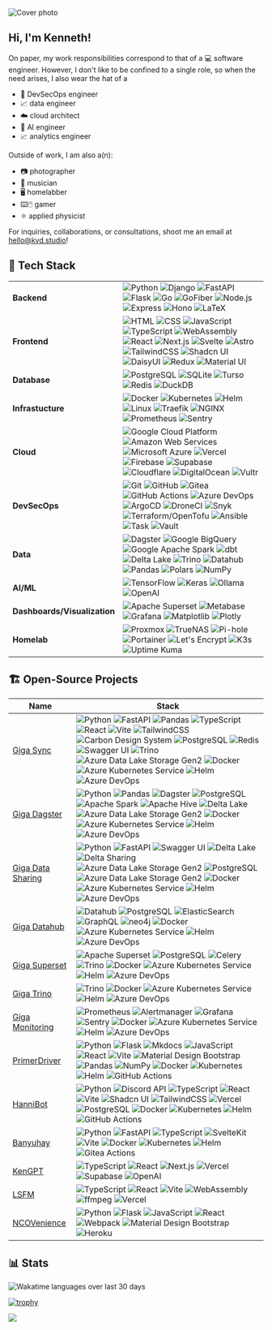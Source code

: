 ![Cover photo](https://res.cloudinary.com/kdphotography-assets/image/upload/c_fill,ar_2.39,r_6/v1/kdphotography/portfolio/static/portfolio/media-private/latest/20190407_1.jpg)

## Hi, I'm Kenneth!

On paper, my work responsibilities correspond to that of a 💻 software engineer. However, I don't like to be confined to
a single role, so when the need arises, I also wear the hat of a

- 🗼 DevSecOps engineer
- 📈 data engineer
- ☁️ cloud architect
- 🤖 AI engineer
- 📈 analytics engineer

Outside of work, I am also a(n):

- 📷 photographer
- 🎸 musician
- 🖥️ homelabber
- ⌨️🖱️ gamer
- ⚛ applied physicist

For inquiries, collaborations, or consultations, shoot me an email at hello@kvd.studio!

## 🚀 Tech Stack

<table>
  <tr>
    <td><b>Backend</b></td>
    <td>
      <img src="https://img.shields.io/badge/python-1e1e2e?style=for-the-badge&logo=python" alt="Python" />
      <img src="https://img.shields.io/badge/django-1e1e2e?style=for-the-badge&logo=django" alt="Django" />
      <img src="https://img.shields.io/badge/fastapi-1e1e2e?style=for-the-badge&logo=fastapi" alt="FastAPI" />
      <img src="https://img.shields.io/badge/flask-1e1e2e?style=for-the-badge&logo=flask" alt="Flask" />
      <img src="https://img.shields.io/badge/go-1e1e2e?style=for-the-badge&logo=go" alt="Go" />
      <img src="https://img.shields.io/badge/fiber-1e1e2e?style=for-the-badge&logo=go" alt="GoFiber" />
      <img src="https://img.shields.io/badge/node.js-1e1e2e?style=for-the-badge&logo=nodedotjs" alt="Node.js" />
      <img src="https://img.shields.io/badge/express-1e1e2e?style=for-the-badge&logo=express" alt="Express" />
      <img src="https://img.shields.io/badge/hono-1e1e2e?style=for-the-badge&logo=hono" alt="Hono" />
      <img src="https://img.shields.io/badge/latex-1e1e2e?style=for-the-badge&logo=latex" alt="LaTeX" />
    </td>
  </tr>
  <tr>
    <td><b>Frontend</b></td>
    <td>
      <img src="https://img.shields.io/badge/html-1e1e2e?style=for-the-badge&logo=html5" alt="HTML" />
      <img src="https://img.shields.io/badge/css3-1e1e2e?style=for-the-badge&logo=css3" alt="CSS" />
      <img src="https://img.shields.io/badge/javascript-1e1e2e?style=for-the-badge&logo=javascript" alt="JavaScript" />
      <img src="https://img.shields.io/badge/typescript-1e1e2e?style=for-the-badge&logo=typescript" alt="TypeScript" />
      <img src="https://img.shields.io/badge/webassembly-1e1e2e?style=for-the-badge&logo=webassembly" alt="WebAssembly" />
      <img src="https://img.shields.io/badge/react-1e1e2e?style=for-the-badge&logo=react" alt="React" />
      <img src="https://img.shields.io/badge/next.js-1e1e2e?style=for-the-badge&logo=nextdotjs" alt="Next.js" />
      <img src="https://img.shields.io/badge/svelte-1e1e2e?style=for-the-badge&logo=svelte" alt="Svelte" />
      <img src="https://img.shields.io/badge/astro-1e1e2e?style=for-the-badge&logo=astro" alt="Astro" />
      <img src="https://img.shields.io/badge/tailwindcss-1e1e2e?style=for-the-badge&logo=tailwindcss" alt="TailwindCSS" />
      <img src="https://img.shields.io/badge/shadcn%2Fui-1e1e2e?style=for-the-badge&logo=shadcnui" alt="Shadcn UI" />
      <img src="https://img.shields.io/badge/daisyui-1e1e2e?style=for-the-badge&logo=daisyui" alt="DaisyUI" />
      <img src="https://img.shields.io/badge/redux-1e1e2e?style=for-the-badge&logo=redux" alt="Redux" />
      <img src="https://img.shields.io/badge/mui-1e1e2e?style=for-the-badge&logo=mui" alt="Material UI" />
    </td>
  </tr>
  <tr>
    <td><b>Database</b></td>
    <td>
      <img src="https://img.shields.io/badge/postgresql-1e1e2e?style=for-the-badge&logo=postgresql" alt="PostgreSQL" />
      <img src="https://img.shields.io/badge/sqlite-1e1e2e?style=for-the-badge&logo=sqlite" alt="SQLite" />
      <img src="https://img.shields.io/badge/turso-1e1e2e?style=for-the-badge&logo=turso" alt="Turso" />
      <img src="https://img.shields.io/badge/redis-1e1e2e?style=for-the-badge&logo=redis" alt="Redis" />
      <img src="https://img.shields.io/badge/duckdb-1e1e2e?style=for-the-badge&logo=duckdb" alt="DuckDB" />
    </td>
  </tr>
  <tr>
    <td><b>Infrastucture</b></td>
    <td>
      <img src="https://img.shields.io/badge/docker-1e1e2e?style=for-the-badge&logo=docker" alt="Docker" />
      <img src="https://img.shields.io/badge/k8s-1e1e2e?style=for-the-badge&logo=kubernetes" alt="Kubernetes" />
      <img src="https://img.shields.io/badge/helm-1e1e2e?style=for-the-badge&logo=helm" alt="Helm" />
      <img src="https://img.shields.io/badge/linux-1e1e2e?style=for-the-badge&logo=linux" alt="Linux" />
      <img src="https://img.shields.io/badge/traefik-1e1e2e?style=for-the-badge&logo=traefikproxy" alt="Traefik" />
      <img src="https://img.shields.io/badge/nginx-1e1e2e?style=for-the-badge&logo=nginx" alt="NGINX" />
      <img src="https://img.shields.io/badge/prometheus-1e1e2e?style=for-the-badge&logo=prometheus" alt="Prometheus" />
      <img src="https://img.shields.io/badge/sentry-1e1e2e?style=for-the-badge&logo=sentry" alt="Sentry" />
    </td>
  </tr>
  <tr>
    <td><b>Cloud</b></td>
    <td>
      <img src="https://img.shields.io/badge/GCP-1e1e2e?style=for-the-badge&logo=googlecloud" alt="Google Cloud Platform" />
      <img src="https://img.shields.io/badge/AWS-1e1e2e?style=for-the-badge&logo=amazonwebservices" alt="Amazon Web Services" />
      <img src="https://img.shields.io/badge/Azure-1e1e2e?style=for-the-badge&logo=azure" alt="Microsoft Azure" />
      <img src="https://img.shields.io/badge/Vercel-1e1e2e?style=for-the-badge&logo=vercel" alt="Vercel" />
      <img src="https://img.shields.io/badge/firebase-1e1e2e?style=for-the-badge&logo=firebase" alt="Firebase" />
      <img src="https://img.shields.io/badge/supabase-1e1e2e?style=for-the-badge&logo=supabase" alt="Supabase" />
      <img src="https://img.shields.io/badge/cloudflare-1e1e2e?style=for-the-badge&logo=cloudflare" alt="Cloudflare" />
      <img src="https://img.shields.io/badge/digitalocean-1e1e2e?style=for-the-badge&logo=digitalocean" alt="DigitalOcean" />
      <img src="https://img.shields.io/badge/vultr-1e1e2e?style=for-the-badge&logo=vultr" alt="Vultr" />
    </td>
  </tr>
  <tr>
    <td><b>DevSecOps</b></td>
    <td>
      <img src="https://img.shields.io/badge/git-1e1e2e?style=for-the-badge&logo=git" alt="Git" />
      <img src="https://img.shields.io/badge/github-1e1e2e?style=for-the-badge&logo=github" alt="GitHub" />
      <img src="https://img.shields.io/badge/gitea-1e1e2e?style=for-the-badge&logo=gitea" alt="Gitea" />
      <img src="https://img.shields.io/badge/github%20actions-1e1e2e?style=for-the-badge&logo=githubactions" alt="GitHub Actions" />
      <img src="https://img.shields.io/badge/azure%20devops-1e1e2e?style=for-the-badge&logo=azure" alt="Azure DevOps" />
      <img src="https://img.shields.io/badge/argocd-1e1e2e?style=for-the-badge&logo=argo" alt="ArgoCD" />
      <img src="https://img.shields.io/badge/droneci-1e1e2e?style=for-the-badge&logo=drone" alt="DroneCI" />
      <img src="https://img.shields.io/badge/snyk-1e1e2e?style=for-the-badge&logo=snyk" alt="Snyk" />
      <img src="https://img.shields.io/badge/terraform-1e1e2e?style=for-the-badge&logo=terraform" alt="Terraform/OpenTofu" />
      <img src="https://img.shields.io/badge/ansible-1e1e2e?style=for-the-badge&logo=ansible" alt="Ansible" />
      <img src="https://img.shields.io/badge/task-1e1e2e?style=for-the-badge&logo=task" alt="Task" />
      <img src="https://img.shields.io/badge/vault-1e1e2e?style=for-the-badge&logo=vault" alt="Vault" />
    </td>
  </tr>
  <tr>
    <td><b>Data</b></td>
    <td>
      <img src="https://img.shields.io/badge/dagster-1e1e2e?style=for-the-badge&logo=dagster" alt="Dagster" />
      <img src="https://img.shields.io/badge/bigquery-1e1e2e?style=for-the-badge&logo=googlebigquery" alt="Google BigQuery" />
      <img src="https://img.shields.io/badge/spark-1e1e2e?style=for-the-badge&logo=apachespark" alt="Google Apache Spark" />
      <img src="https://img.shields.io/badge/dbt-1e1e2e?style=for-the-badge&logo=dbt" alt="dbt" />
      <img src="https://img.shields.io/badge/delta%20lake-1e1e2e?style=for-the-badge&logo=deltalake" alt="Delta Lake" />
      <img src="https://img.shields.io/badge/trino-1e1e2e?style=for-the-badge&logo=trino" alt="Trino" />
      <img src="https://img.shields.io/badge/datahub-1e1e2e?style=for-the-badge&logo=datahub" alt="Datahub" />
      <img src="https://img.shields.io/badge/pandas-1e1e2e?style=for-the-badge&logo=pandas" alt="Pandas" />
      <img src="https://img.shields.io/badge/polars-1e1e2e?style=for-the-badge&logo=polars" alt="Polars" />
      <img src="https://img.shields.io/badge/numpy-1e1e2e?style=for-the-badge&logo=numpy" alt="NumPy" />
    </td>
  </tr>
  <tr>
    <td><b>AI/ML</b></td>
    <td>
      <img src="https://img.shields.io/badge/tensorflow-1e1e2e?style=for-the-badge&logo=tensorflow" alt="TensorFlow" />
      <img src="https://img.shields.io/badge/keras-1e1e2e?style=for-the-badge&logo=keras" alt="Keras" />
      <img src="https://img.shields.io/badge/ollama-1e1e2e?style=for-the-badge&logo=ollama" alt="Ollama" />
      <img src="https://img.shields.io/badge/openai-1e1e2e?style=for-the-badge&logo=openai" alt="OpenAI" />
    </td>
  </tr>
  <tr>
    <td><b>Dashboards/Visualization</b></td>
    <td>
      <img src="https://img.shields.io/badge/apache%20superset-1e1e2e?style=for-the-badge&logo=apachesuperset" alt="Apache Superset" />
      <img src="https://img.shields.io/badge/metabase-1e1e2e?style=for-the-badge&logo=metabase" alt="Metabase" />
      <img src="https://img.shields.io/badge/grafana-1e1e2e?style=for-the-badge&logo=grafana" alt="Grafana" />
      <img src="https://img.shields.io/badge/matplotlib-1e1e2e?style=for-the-badge&logo=matplotlib" alt="Matplotlib" />
      <img src="https://img.shields.io/badge/plotly-1e1e2e?style=for-the-badge&logo=plotly" alt="Plotly" />
    </td>
  </tr>
  <tr>
    <td><b>Homelab</b></td>
    <td>
      <img src="https://img.shields.io/badge/proxmox-1e1e2e?style=for-the-badge&logo=proxmox" alt="Proxmox" />
      <img src="https://img.shields.io/badge/truenas-1e1e2e?style=for-the-badge&logo=truenas" alt="TrueNAS" />
      <img src="https://img.shields.io/badge/pihole-1e1e2e?style=for-the-badge&logo=pihole" alt="Pi-hole" />
      <img src="https://img.shields.io/badge/portainer-1e1e2e?style=for-the-badge&logo=portainer" alt="Portainer" />
      <img src="https://img.shields.io/badge/let's%20encrypt-1e1e2e?style=for-the-badge&logo=letsencrypt" alt="Let's Encrypt" />
      <img src="https://img.shields.io/badge/k3s-1e1e2e?style=for-the-badge&logo=k3s" alt="K3s" />
      <img src="https://img.shields.io/badge/uptime%20kuma-1e1e2e?style=for-the-badge&logo=uptimekuma" alt="Uptime Kuma" />
    </td>
  </tr>
</table>

## 🏗 Open-Source Projects

<table>
  <thead>
    <tr>
      <th>Name</th>
      <th>Stack</th>
    </tr>
  </thead>
  <tbody>
    <tr>
      <td>
        <a href="https://github.com/unicef/giga-data-ingestion">Giga Sync</a>
      </td>
      <td>
        <img src="https://img.shields.io/badge/python-1e1e2e?style=for-the-badge&logo=python" alt="Python" />
        <img src="https://img.shields.io/badge/fastapi-1e1e2e?style=for-the-badge&logo=fastapi" alt="FastAPI" />
        <img src="https://img.shields.io/badge/pandas-1e1e2e?style=for-the-badge&logo=pandas" alt="Pandas" />
        <img src="https://img.shields.io/badge/typescript-1e1e2e?style=for-the-badge&logo=typescript" alt="TypeScript" />
        <img src="https://img.shields.io/badge/react-1e1e2e?style=for-the-badge&logo=react" alt="React" />
        <img src="https://img.shields.io/badge/vite-1e1e2e?style=for-the-badge&logo=vite" alt="Vite" />
        <img src="https://img.shields.io/badge/tailwindcss-1e1e2e?style=for-the-badge&logo=tailwindcss" alt="TailwindCSS" />
        <img src="https://img.shields.io/badge/carbon%20design%20system-1e1e2e?style=for-the-badge&logo=carbondesign" alt="Carbon Design System" />
        <img src="https://img.shields.io/badge/postgresql-1e1e2e?style=for-the-badge&logo=postgresql" alt="PostgreSQL" />
        <img src="https://img.shields.io/badge/redis-1e1e2e?style=for-the-badge&logo=redis" alt="Redis" />
        <img src="https://img.shields.io/badge/swagger%20ui-1e1e2e?style=for-the-badge&logo=swagger" alt="Swagger UI" />
        <img src="https://img.shields.io/badge/trino-1e1e2e?style=for-the-badge&logo=trino" alt="Trino" />
        <img src="https://img.shields.io/badge/azure%20data%20lake%20storage-1e1e2e?style=for-the-badge&logo=azure" alt="Azure Data Lake Storage Gen2" />
        <img src="https://img.shields.io/badge/docker-1e1e2e?style=for-the-badge&logo=docker" alt="Docker" />
        <img src="https://img.shields.io/badge/azure%20kubernetes%20service-1e1e2e?style=for-the-badge&logo=kubernetes" alt="Azure Kubernetes Service" />
        <img src="https://img.shields.io/badge/helm-1e1e2e?style=for-the-badge&logo=helm" alt="Helm" />
        <img src="https://img.shields.io/badge/azure%20devops-1e1e2e?style=for-the-badge&logo=azure" alt="Azure DevOps" />
      </td>
    </tr>
    <tr>
      <td>
        <a href="https://github.com/unicef/giga-dagster">Giga Dagster</a>
      </td>
      <td>
        <img src="https://img.shields.io/badge/python-1e1e2e?style=for-the-badge&logo=python" alt="Python" />
        <img src="https://img.shields.io/badge/pandas-1e1e2e?style=for-the-badge&logo=pandas" alt="Pandas" />
        <img src="https://img.shields.io/badge/dagster-1e1e2e?style=for-the-badge&logo=dagster" alt="Dagster" />
        <img src="https://img.shields.io/badge/postgresql-1e1e2e?style=for-the-badge&logo=postgresql" alt="PostgreSQL" />
        <img src="https://img.shields.io/badge/spark-1e1e2e?style=for-the-badge&logo=apachespark" alt="Apache Spark" />
        <img src="https://img.shields.io/badge/hive%20metastore-1e1e2e?style=for-the-badge&logo=apachehive" alt="Apache Hive" />
        <img src="https://img.shields.io/badge/delta%20lake-1e1e2e?style=for-the-badge&logo=deltalake" alt="Delta Lake" />
        <img src="https://img.shields.io/badge/azure%20data%20lake%20storage-1e1e2e?style=for-the-badge&logo=azure" alt="Azure Data Lake Storage Gen2" />
        <img src="https://img.shields.io/badge/docker-1e1e2e?style=for-the-badge&logo=docker" alt="Docker" />        
        <img src="https://img.shields.io/badge/azure%20kubernetes%20service-1e1e2e?style=for-the-badge&logo=kubernetes" alt="Azure Kubernetes Service" />
        <img src="https://img.shields.io/badge/helm-1e1e2e?style=for-the-badge&logo=helm" alt="Helm" />
        <img src="https://img.shields.io/badge/azure%20devops-1e1e2e?style=for-the-badge&logo=azure" alt="Azure DevOps" />
      </td>
    </tr>
    <tr>
      <td>
        <a href="https://github.com/unicef/giga-data-sharing">Giga Data Sharing</a>
      </td>
      <td>
        <img src="https://img.shields.io/badge/python-1e1e2e?style=for-the-badge&logo=python" alt="Python" />
        <img src="https://img.shields.io/badge/fastapi-1e1e2e?style=for-the-badge&logo=fastapi" alt="FastAPI" />
        <img src="https://img.shields.io/badge/swagger%20ui-1e1e2e?style=for-the-badge&logo=swagger" alt="Swagger UI" />
        <img src="https://img.shields.io/badge/delta%20lake-1e1e2e?style=for-the-badge&logo=deltalake" alt="Delta Lake" />
        <img src="https://img.shields.io/badge/delta%20sharing-1e1e2e?style=for-the-badge&logo=deltasharing" alt="Delta Sharing" />
        <img src="https://img.shields.io/badge/azure%20data%20lake%20storage-1e1e2e?style=for-the-badge&logo=azure" alt="Azure Data Lake Storage Gen2" />
        <img src="https://img.shields.io/badge/postgresql-1e1e2e?style=for-the-badge&logo=postgresql" alt="PostgreSQL" />
        <img src="https://img.shields.io/badge/azure%20data%20lake%20storage-1e1e2e?style=for-the-badge&logo=azure" alt="Azure Data Lake Storage Gen2" />
        <img src="https://img.shields.io/badge/docker-1e1e2e?style=for-the-badge&logo=docker" alt="Docker" />
        <img src="https://img.shields.io/badge/azure%20kubernetes%20service-1e1e2e?style=for-the-badge&logo=kubernetes" alt="Azure Kubernetes Service" />
        <img src="https://img.shields.io/badge/helm-1e1e2e?style=for-the-badge&logo=helm" alt="Helm" />
        <img src="https://img.shields.io/badge/azure%20devops-1e1e2e?style=for-the-badge&logo=azure" alt="Azure DevOps" />
      </td>
    </tr>
    <tr>
      <td>
        <a href="https://github.com/unicef/giga-datahub">Giga Datahub</a>
      </td>
      <td>
        <img src="https://img.shields.io/badge/datahub-1e1e2e?style=for-the-badge&logo=datahub" alt="Datahub" />
        <img src="https://img.shields.io/badge/postgresql-1e1e2e?style=for-the-badge&logo=postgresql" alt="PostgreSQL" />
        <img src="https://img.shields.io/badge/elasticsearch-1e1e2e?style=for-the-badge&logo=elasticsearch" alt="ElasticSearch" />
        <img src="https://img.shields.io/badge/graphql-1e1e2e?style=for-the-badge&logo=graphql" alt="GraphQL" />
        <img src="https://img.shields.io/badge/neo4j-1e1e2e?style=for-the-badge&logo=neo4j" alt="neo4j" />
        <img src="https://img.shields.io/badge/docker-1e1e2e?style=for-the-badge&logo=docker" alt="Docker" />        
        <img src="https://img.shields.io/badge/azure%20kubernetes%20service-1e1e2e?style=for-the-badge&logo=kubernetes" alt="Azure Kubernetes Service" />
        <img src="https://img.shields.io/badge/helm-1e1e2e?style=for-the-badge&logo=helm" alt="Helm" />
        <img src="https://img.shields.io/badge/azure%20devops-1e1e2e?style=for-the-badge&logo=azure" alt="Azure DevOps" />
      </td>
    </tr>
    <tr>
      <td>
        <a href="https://github.com/unicef/giga-superset">Giga Superset</a>
      </td>
      <td>
        <img src="https://img.shields.io/badge/superset-1e1e2e?style=for-the-badge&logo=apachesuperset" alt="Apache Superset" />
        <img src="https://img.shields.io/badge/postgresql-1e1e2e?style=for-the-badge&logo=postgresql" alt="PostgreSQL" />
        <img src="https://img.shields.io/badge/celery-1e1e2e?style=for-the-badge&logo=celery" alt="Celery" />
        <img src="https://img.shields.io/badge/trino-1e1e2e?style=for-the-badge&logo=trino" alt="Trino" />
        <img src="https://img.shields.io/badge/docker-1e1e2e?style=for-the-badge&logo=docker" alt="Docker" />
        <img src="https://img.shields.io/badge/azure%20kubernetes%20service-1e1e2e?style=for-the-badge&logo=kubernetes" alt="Azure Kubernetes Service" />
        <img src="https://img.shields.io/badge/helm-1e1e2e?style=for-the-badge&logo=helm" alt="Helm" />
        <img src="https://img.shields.io/badge/azure%20devops-1e1e2e?style=for-the-badge&logo=azure" alt="Azure DevOps" />
      </td>
    </tr>
    <tr>
      <td>
        <a href="https://github.com/unicef/giga-trino">Giga Trino</a>
      </td>
      <td>
        <img src="https://img.shields.io/badge/trino-1e1e2e?style=for-the-badge&logo=trino" alt="Trino" />
        <img src="https://img.shields.io/badge/docker-1e1e2e?style=for-the-badge&logo=docker" alt="Docker" />
        <img src="https://img.shields.io/badge/azure%20kubernetes%20service-1e1e2e?style=for-the-badge&logo=kubernetes" alt="Azure Kubernetes Service" />
        <img src="https://img.shields.io/badge/helm-1e1e2e?style=for-the-badge&logo=helm" alt="Helm" />
        <img src="https://img.shields.io/badge/azure%20devops-1e1e2e?style=for-the-badge&logo=azure" alt="Azure DevOps" />
      </td>
    </tr>
    <tr>
      <td>
        <a href="https://github.com/unicef/giga-monitoring">Giga Monitoring</a>
      </td>
      <td>
        <img src="https://img.shields.io/badge/prometheus-1e1e2e?style=for-the-badge&logo=prometheus" alt="Prometheus" />
        <img src="https://img.shields.io/badge/alertmanager-1e1e2e?style=for-the-badge&logo=prometheus" alt="Alertmanager" />
        <img src="https://img.shields.io/badge/grafana-1e1e2e?style=for-the-badge&logo=grafana" alt="Grafana" />
        <img src="https://img.shields.io/badge/sentry-1e1e2e?style=for-the-badge&logo=sentry" alt="Sentry" />
        <img src="https://img.shields.io/badge/docker-1e1e2e?style=for-the-badge&logo=docker" alt="Docker" />
        <img src="https://img.shields.io/badge/azure%20kubernetes%20service-1e1e2e?style=for-the-badge&logo=kubernetes" alt="Azure Kubernetes Service" />
        <img src="https://img.shields.io/badge/helm-1e1e2e?style=for-the-badge&logo=helm" alt="Helm" />
        <img src="https://img.shields.io/badge/azure%20devops-1e1e2e?style=for-the-badge&logo=azure" alt="Azure DevOps" />
      </td>
    </tr>
    <tr>
      <td>
        <a href="https://github.com/kvdomingo/primerdriver">PrimerDriver</a>
      </td>
      <td>
        <img src="https://img.shields.io/badge/python-1e1e2e?style=for-the-badge&logo=python" alt="Python" />
        <img src="https://img.shields.io/badge/flask-1e1e2e?style=for-the-badge&logo=flask" alt="Flask" />
        <img src="https://img.shields.io/badge/mkdocs-1e1e2e?style=for-the-badge&logo=materialformkdocs" alt="Mkdocs" />
        <img src="https://img.shields.io/badge/javascript-1e1e2e?style=for-the-badge&logo=javascript" alt="JavaScript" />
        <img src="https://img.shields.io/badge/react-1e1e2e?style=for-the-badge&logo=react" alt="React" />
        <img src="https://img.shields.io/badge/vite-1e1e2e?style=for-the-badge&logo=vite" alt="Vite" />
        <img src="https://img.shields.io/badge/material%20design%20bootstrap-1e1e2e?style=for-the-badge&logo=materialdesign" alt="Material Design Bootstrap" />
        <img src="https://img.shields.io/badge/pandas-1e1e2e?style=for-the-badge&logo=pandas" alt="Pandas" />
        <img src="https://img.shields.io/badge/numpy-1e1e2e?style=for-the-badge&logo=numpy" alt="NumPy" />
        <img src="https://img.shields.io/badge/docker-1e1e2e?style=for-the-badge&logo=docker" alt="Docker" />
        <img src="https://img.shields.io/badge/kubernetes-1e1e2e?style=for-the-badge&logo=kubernetes" alt="Kubernetes" />
        <img src="https://img.shields.io/badge/helm-1e1e2e?style=for-the-badge&logo=helm" alt="Helm" />
        <img src="https://img.shields.io/badge/github%20actions-1e1e2e?style=for-the-badge&logo=githubactions" alt="GitHub Actions" />
      </td>
    </tr>
    <tr>
      <td>
        <a href="https://github.com/kvdomingo/hannibot">HanniBot</a>
      </td>
      <td>
        <img src="https://img.shields.io/badge/python-1e1e2e?style=for-the-badge&logo=python" alt="Python" />
        <img src="https://img.shields.io/badge/discord%20api-1e1e2e?style=for-the-badge&logo=discord" alt="Discord API" />
        <img src="https://img.shields.io/badge/typescript-1e1e2e?style=for-the-badge&logo=typescript" alt="TypeScript" />
        <img src="https://img.shields.io/badge/react-1e1e2e?style=for-the-badge&logo=react" alt="React" />
        <img src="https://img.shields.io/badge/vite-1e1e2e?style=for-the-badge&logo=vite" alt="Vite" />
        <img src="https://img.shields.io/badge/shadcn%20ui-1e1e2e?style=for-the-badge&logo=shadcnui" alt="Shadcn UI" />
        <img src="https://img.shields.io/badge/tailwindcss-1e1e2e?style=for-the-badge&logo=tailwindcss" alt="TailwindCSS" />
        <img src="https://img.shields.io/badge/vercel-1e1e2e?style=for-the-badge&logo=vercel" alt="Vercel" />
        <img src="https://img.shields.io/badge/postgresql-1e1e2e?style=for-the-badge&logo=postgresql" alt="PostgreSQL" />
        <img src="https://img.shields.io/badge/docker-1e1e2e?style=for-the-badge&logo=docker" alt="Docker" />
        <img src="https://img.shields.io/badge/kubernetes-1e1e2e?style=for-the-badge&logo=kubernetes" alt="Kubernetes" />
        <img src="https://img.shields.io/badge/helm-1e1e2e?style=for-the-badge&logo=helm" alt="Helm" />
        <img src="https://img.shields.io/badge/github%20actions-1e1e2e?style=for-the-badge&logo=githubactions" alt="GitHub Actions" />
      </td>
    </tr>
    <tr>
      <td>
        <a href="https://github.com/kvdomingo/banyuhay">Banyuhay</a>
      </td>
      <td>
        <img src="https://img.shields.io/badge/python-1e1e2e?style=for-the-badge&logo=python" alt="Python" />
        <img src="https://img.shields.io/badge/fastapi-1e1e2e?style=for-the-badge&logo=fastapi" alt="FastAPI" />
        <img src="https://img.shields.io/badge/typescript-1e1e2e?style=for-the-badge&logo=typescript" alt="TypeScript" />
        <img src="https://img.shields.io/badge/sveltekit-1e1e2e?style=for-the-badge&logo=svelte" alt="SvelteKit" />
        <img src="https://img.shields.io/badge/vite-1e1e2e?style=for-the-badge&logo=vite" alt="Vite" />
        <img src="https://img.shields.io/badge/docker-1e1e2e?style=for-the-badge&logo=docker" alt="Docker" />
        <img src="https://img.shields.io/badge/kubernetes-1e1e2e?style=for-the-badge&logo=kubernetes" alt="Kubernetes" />
        <img src="https://img.shields.io/badge/helm-1e1e2e?style=for-the-badge&logo=helm" alt="Helm" />
        <img src="https://img.shields.io/badge/gitea%20actions-1e1e2e?style=for-the-badge&logo=githubactions" alt="Gitea Actions" />
      </td>
    </tr>
    <tr>
      <td>
        <a href="https://github.com/kvdomingo/kengpt">KenGPT</a>
      </td>
      <td>
        <img src="https://img.shields.io/badge/typescript-1e1e2e?style=for-the-badge&logo=typescript" alt="TypeScript" />
        <img src="https://img.shields.io/badge/react-1e1e2e?style=for-the-badge&logo=react" alt="React" />
        <img src="https://img.shields.io/badge/next.js-1e1e2e?style=for-the-badge&logo=nextdotjs" alt="Next.js" />
        <img src="https://img.shields.io/badge/vercel-1e1e2e?style=for-the-badge&logo=vercel" alt="Vercel" />
        <img src="https://img.shields.io/badge/supabase-1e1e2e?style=for-the-badge&logo=supabase" alt="Supabase" />
        <img src="https://img.shields.io/badge/openai-1e1e2e?style=for-the-badge&logo=openai" alt="OpenAI" />
      </td>
    </tr>
    <tr>
      <td>
        <a href="https://github.com/kvdomingo/lsfm">LSFM</a>
      </td>
      <td>
        <img src="https://img.shields.io/badge/typescript-1e1e2e?style=for-the-badge&logo=typescript" alt="TypeScript" />
        <img src="https://img.shields.io/badge/react-1e1e2e?style=for-the-badge&logo=react" alt="React" />
        <img src="https://img.shields.io/badge/vite-1e1e2e?style=for-the-badge&logo=vite" alt="Vite" />
        <img src="https://img.shields.io/badge/webassembly-1e1e2e?style=for-the-badge&logo=webassembly" alt="WebAssembly" />
        <img src="https://img.shields.io/badge/ffmpeg-1e1e2e?style=for-the-badge&logo=ffmpeg" alt="ffmpeg" />
        <img src="https://img.shields.io/badge/vercel-1e1e2e?style=for-the-badge&logo=vercel" alt="Vercel" />
      </td>
    </tr>
    <tr>
      <td>
        <a href="https://github.com/kvdomingo/ncovenience">NCOVenience</a>
      </td>
      <td>
        <img src="https://img.shields.io/badge/python-1e1e2e?style=for-the-badge&logo=python" alt="Python" />
        <img src="https://img.shields.io/badge/flask-1e1e2e?style=for-the-badge&logo=flask" alt="Flask" />
        <img src="https://img.shields.io/badge/javascript-1e1e2e?style=for-the-badge&logo=javascript" alt="JavaScript" />
        <img src="https://img.shields.io/badge/react-1e1e2e?style=for-the-badge&logo=react" alt="React" />
        <img src="https://img.shields.io/badge/webpack-1e1e2e?style=for-the-badge&logo=webpack" alt="Webpack" />
        <img src="https://img.shields.io/badge/material%20design%20bootstrap-1e1e2e?style=for-the-badge&logo=materialdesign" alt="Material Design Bootstrap" />
        <img src="https://img.shields.io/badge/heroku-1e1e2e?style=for-the-badge&logo=heroku" alt="Heroku" />
      </td>
    </tr>
  </tbody>
</table>

## 📊 Stats

<img src="https://wakatime.com/share/@kvdomingo/ac384905-920f-45ae-8f64-4dc6156e22f1.png" alt="Wakatime languages over last 30 days" />

[![trophy](https://github-profile-trophy.vercel.app/?username=kvdomingo&theme=nord&column=3)](https://github.com/ryo-ma/github-profile-trophy)

<a href="https://wakatime.com">
  <img src="https://wakatime.com/share/@kvdomingo/8d65909f-f4aa-436b-8f27-4033e1891510.png" />
</a>
